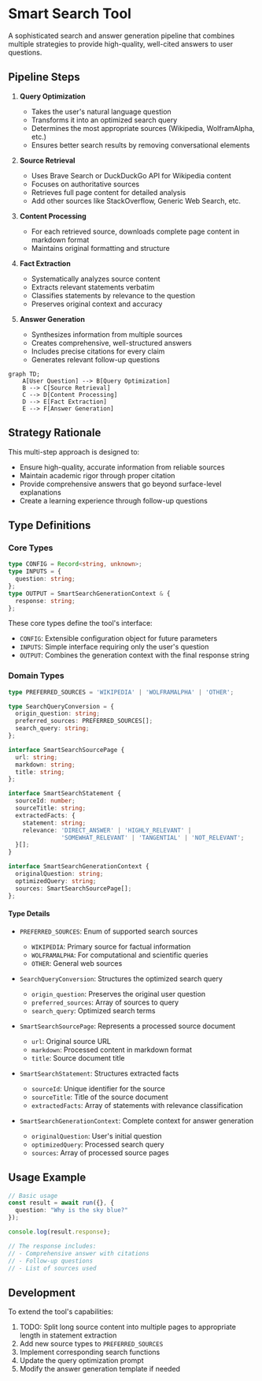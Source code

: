 # Smart Search Tool

A sophisticated search and answer generation pipeline that combines multiple strategies to provide high-quality, well-cited answers to user questions.

## Pipeline Steps

1. **Query Optimization**
   - Takes the user's natural language question
   - Transforms it into an optimized search query
   - Determines the most appropriate sources (Wikipedia, WolframAlpha, etc.)
   - Ensures better search results by removing conversational elements

2. **Source Retrieval**
   - Uses Brave Search or DuckDuckGo API for Wikipedia content
   - Focuses on authoritative sources
   - Retrieves full page content for detailed analysis
   - Add other sources like StackOverflow, Generic Web Search, etc.

3. **Content Processing**
   - For each retrieved source, downloads complete page content in markdown format
   - Maintains original formatting and structure

4. **Fact Extraction**
   - Systematically analyzes source content
   - Extracts relevant statements verbatim
   - Classifies statements by relevance to the question
   - Preserves original context and accuracy

5. **Answer Generation**
   - Synthesizes information from multiple sources
   - Creates comprehensive, well-structured answers
   - Includes precise citations for every claim
   - Generates relevant follow-up questions

```mermaid
graph TD;
    A[User Question] --> B[Query Optimization]
    B --> C[Source Retrieval]
    C --> D[Content Processing]
    D --> E[Fact Extraction]
    E --> F[Answer Generation]
```

## Strategy Rationale

This multi-step approach is designed to:
- Ensure high-quality, accurate information from reliable sources
- Maintain academic rigor through proper citation
- Provide comprehensive answers that go beyond surface-level explanations
- Create a learning experience through follow-up questions

## Type Definitions

### Core Types

```typescript
type CONFIG = Record<string, unknown>;
type INPUTS = {
  question: string;
};
type OUTPUT = SmartSearchGenerationContext & {
  response: string;
};
```

These core types define the tool's interface:
- `CONFIG`: Extensible configuration object for future parameters
- `INPUTS`: Simple interface requiring only the user's question
- `OUTPUT`: Combines the generation context with the final response string

### Domain Types

```typescript
type PREFERRED_SOURCES = 'WIKIPEDIA' | 'WOLFRAMALPHA' | 'OTHER';

type SearchQueryConversion = {
  origin_question: string;
  preferred_sources: PREFERRED_SOURCES[];
  search_query: string;
};

interface SmartSearchSourcePage {
  url: string;
  markdown: string;
  title: string;
};

interface SmartSearchStatement {
  sourceId: number;
  sourceTitle: string;
  extractedFacts: {
    statement: string;
    relevance: 'DIRECT_ANSWER' | 'HIGHLY_RELEVANT' | 
               'SOMEWHAT_RELEVANT' | 'TANGENTIAL' | 'NOT_RELEVANT';
  }[];
}

interface SmartSearchGenerationContext {
  originalQuestion: string;
  optimizedQuery: string;
  sources: SmartSearchSourcePage[];
};
```

#### Type Details

- `PREFERRED_SOURCES`: Enum of supported search sources
  - `WIKIPEDIA`: Primary source for factual information
  - `WOLFRAMALPHA`: For computational and scientific queries
  - `OTHER`: General web sources

- `SearchQueryConversion`: Structures the optimized search query
  - `origin_question`: Preserves the original user question
  - `preferred_sources`: Array of sources to query
  - `search_query`: Optimized search terms

- `SmartSearchSourcePage`: Represents a processed source document
  - `url`: Original source URL
  - `markdown`: Processed content in markdown format
  - `title`: Source document title

- `SmartSearchStatement`: Structures extracted facts
  - `sourceId`: Unique identifier for the source
  - `sourceTitle`: Title of the source document
  - `extractedFacts`: Array of statements with relevance classification

- `SmartSearchGenerationContext`: Complete context for answer generation
  - `originalQuestion`: User's initial question
  - `optimizedQuery`: Processed search query
  - `sources`: Array of processed source pages

## Usage Example

```typescript
// Basic usage
const result = await run({}, { 
  question: "Why is the sky blue?" 
});

console.log(result.response);

// The response includes:
// - Comprehensive answer with citations
// - Follow-up questions
// - List of sources used
```

## Development

To extend the tool's capabilities:
1. TODO: Split long source content into multiple pages to appropriate length in statement extraction
2. Add new source types to `PREFERRED_SOURCES`
3. Implement corresponding search functions
4. Update the query optimization prompt
5. Modify the answer generation template if needed
